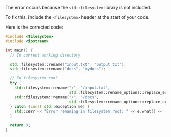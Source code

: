 The error occurs because the `std::filesystem` library is not included.

To fix this, include the `<filesystem>` header at the start of your code.

Here is the corrected code:

```cpp
#include <filesystem>
#include <iostream>

int main() {
  // In current working directory

  std::filesystem::rename("input.txt", "output.txt");
  std::filesystem::rename("docs", "mydocs");

  // In filesystem root
  try {
    std::filesystem::rename("/", "/input.txt",
                            std::filesystem::rename_options::replace_existing);
    std::filesystem::rename("/", "/docs",
                            std::filesystem::rename_options::replace_existing);
  } catch (const std::exception &e) {
    std::cerr << "Error renaming in filesystem root: " << e.what() << '\n';
  }

  return 0;
}
```
